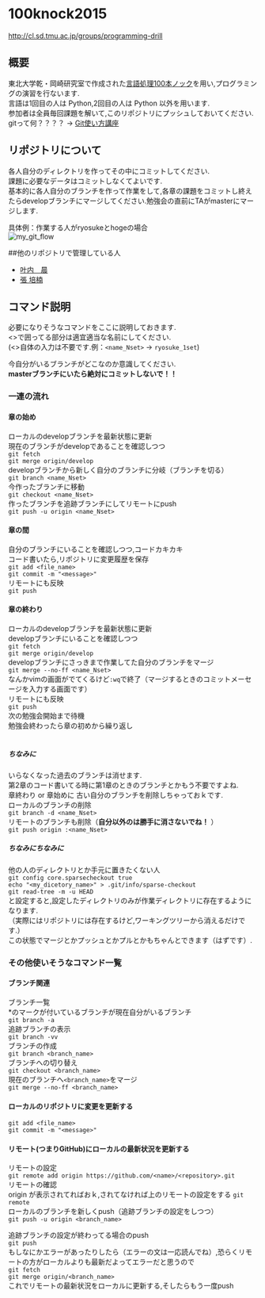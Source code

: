 # 100knock2015
http://cl.sd.tmu.ac.jp/groups/programming-drill

## 概要
東北大学乾・岡崎研究室で作成された[言語処理100本ノック][]を用い,プログラミングの演習を行ないます.  
言語は1回目の人は Python,2回目の人は Python 以外を用います.  
参加者は全員毎回課題を解いて,このリポジトリにプッシュしておいてください.  
gitって何？？？？ -> [Git使い方講座][]  

[言語処理100本ノック]: http://www.cl.ecei.tohoku.ac.jp/nlp100/
[Git使い方講座]: http://ace12358.tumblr.com/post/116453885344/git-for

## リポジトリについて
各人自分のディレクトリを作ってその中にコミットしてください.  
課題に必要なデータはコミットしなくてよいです.  
基本的に各人自分のブランチを作って作業をして,各章の課題をコミットし終えたらdevelopブランチにマージしてください.勉強会の直前にTAがmasterにマージします.  

具体例：作業する人がryosukeとhogeの場合  
![my_git_flow](https://github.com/tmu-nlp/100knock2015/blob/master/img/my_git_flow.png)

##他のリポジトリで管理している人
* [叶内　晨](https://github.com/shin-kanouchi/NLP100knock2015)
* [張 培楠](https://github.com/peinan/NLP100DrillExercises2015)

## コマンド説明
必要になりそうなコマンドをここに説明しておきます.  
<>で囲ってる部分は適宜適当な名前にしてください.  
(<>自体の入力は不要です.例：`<name_Nset>` -> `ryosuke_1set`)  


今自分がいるブランチがどこなのか意識してください.  
**masterブランチにいたら絶対にコミットしないで！！**  


### 一連の流れ  
#### 章の始め
ローカルのdevelopブランチを最新状態に更新  
現在のブランチがdevelopであることを確認しつつ  
`git fetch`  
`git merge origin/develop`  
developブランチから新しく自分のブランチに分岐（ブランチを切る）  
`git branch <name_Nset>`  
今作ったブランチに移動  
`git checkout <name_Nset>`  
作ったブランチを追跡ブランチにしてリモートにpush  
`git push -u origin <name_Nset>`  

#### 章の間
自分のブランチにいることを確認しつつ,コードカキカキ  
コード書いたら,リポジトリに変更履歴を保存  
`git add <file_name>`  
`git commit -m "<message>"`  
リモートにも反映  
`git push`  

#### 章の終わり
ローカルのdevelopブランチを最新状態に更新  
developブランチにいることを確認しつつ  
`git fetch`  
`git merge origin/develop`  
developブランチにさっきまで作業してた自分のブランチをマージ  
`git merge --no-ff <name_Nset>`  
なんかvimの画面がでてくるけど`:wq`で終了（マージするときのコミットメーセージを入力する画面です）  
リモートにも反映  
`git push`  
次の勉強会開始まで待機  
勉強会終わったら章の初めから繰り返し  
<br>

##### ちなみに
いらなくなった過去のブランチは消せます.  
第2章のコード書いてる時に第1章のときのブランチとかもう不要ですよね.  
章終わり or 章始めに 古い自分のブランチを削除しちゃっておｋです.  
ローカルのブランチの削除  
`git branch -d <name_Nset>`  
リモートのブランチも削除（**自分以外のは勝手に消さないでね！**  ）  
`git push origin :<name_Nset>`
<br>

##### ちなみにちなみに
他の人のディレクトリとか手元に置きたくない人   
`git config core.sparsecheckout true`  
`echo "<my_dicetory_name>" > .git/info/sparse-checkout`  
`git read-tree -m -u HEAD`  
と設定すると,設定したディレクトリのみが作業ディレクトリに存在するようになります.  
（実際にはリポジトリには存在するけど,ワーキングツリーから消えるだけです.）  
この状態でマージとかプッシュとかプルとかもちゃんとできます（はずです）.  


### その他使いそうなコマンド一覧
#### ブランチ関連
ブランチ一覧  
\*のマークが付いているブランチが現在自分がいるブランチ  
`git branch -a`    
追跡ブランチの表示  
`git branch -vv`  
ブランチの作成  
`git branch <branch_name>`  
ブランチへの切り替え   
`git checkout <branch_name>`  
現在のブランチへ`<branch_name>`をマージ  
`git merge --no-ff <branch_name>`  



#### ローカルのリポジトリに変更を更新する
`git add <file_name>`  
`git commit -m "<message>"`  


#### リモート(つまりGitHub)にローカルの最新状況を更新する
リモートの設定  
`git remote add origin https://github.com/<name>/<repository>.git`  
リモートの確認  
origin が表示されてればおｋ,されてなければ上のリモートの設定をする
`git remote`  
ローカルのブランチを新しくpush（追跡ブランチの設定をしつつ）  
`git push -u origin <branch_name>`  

追跡ブランチの設定が終わってる場合のpush  
`git push`  
もしなにかエラーがあったりしたら（エラーの文は一応読んでね）,恐らくリモートの方がローカルよりも最新だよってエラーだと思うので  
`git fetch`  
`git merge origin/<branch_name>`  
これでリモートの最新状況をローカルに更新する,そしたらもう一度push  

